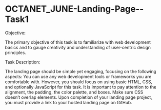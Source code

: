 # OCTANET_JUNE-Landing-Page--Task1
Objective:

The primary objective of this task is to familiarize with web development basics and to gauge creativity and understanding of user-centric design principles.

Task Description:

The landing page should be simple yet engaging, focusing on the following aspects: You can use any web development tools or frameworks you are comfortable with. However, you should focus on using basic HTML, CSS, and optionally JavaScript for this task. It is important to pay attention to the alignment, the padding, the color palette, and boxes. Make sure CSS doesn’t overlap elements. Upon completion of your landing page project, you must provide a link to your hosted landing page on GitHub.
